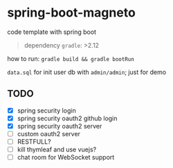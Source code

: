 # spring-boot-magneto
code template with spring boot
> dependency `gradle`: >2.12


how to run: `gradle build && gradle bootRun`

`data.sql` for init user db with `admin/admin`; just for demo
## TODO

- [x] spring security login
- [x] spring security oauth2 github login
- [x] spring security oauth2 server
- [ ] custom oauth2 server
- [ ] RESTFULL?
- [ ] kill thymleaf and use vuejs?
- [ ] chat room for WebSocket support
